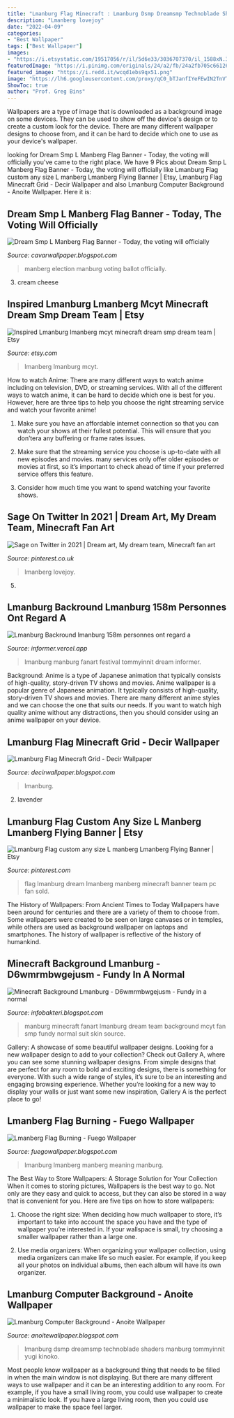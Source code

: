 ```yaml
---
title: "Lmanburg Flag Minecraft : Lmanburg Dsmp Dreamsmp Technoblade Shaders Manburg Tommyinnit Yugi Kinoko"
description: "Lmanberg lovejoy"
date: "2022-04-09"
categories:
- "Best Wallpaper"
tags: ["Best Wallpaper"]
images:
- "https://i.etsystatic.com/19517056/r/il/5d6e33/3036707370/il_1588xN.3036707370_4ph1.jpg"
featuredImage: "https://i.pinimg.com/originals/24/a2/fb/24a2fb705c66126f6178efc282c38bed.jpg"
featured_image: "https://i.redd.it/wcqd1ebs9qx51.png"
image: "https://lh6.googleusercontent.com/proxy/qC0_bTJanfIYeFEwIN2TnVTmDPGW4Mso-wSWFysWSKDKTK3Y13hheY0e_k7-3b9PS0P1qqTfY7hf6efeuLAZgB391OmBYG5E=w1200-h630-pd"
ShowToc: true
author: "Prof. Greg Bins"
---
```



Wallpapers are a type of image that is downloaded as a background image on some devices. They can be used to show off the device's design or to create a custom look for the device. There are many different wallpaper designs to choose from, and it can be hard to decide which one to use as your device's wallpaper.

	

		
looking for Dream Smp L Manberg Flag Banner - Today, the voting will officially you've came to the right place. We have 9 Pics about Dream Smp L Manberg Flag Banner - Today, the voting will officially like Lmanburg Flag custom any size L manberg Lmanberg Flying Banner | Etsy, Lmanburg Flag Minecraft Grid - Decir Wallpaper and also Lmanburg Computer Background - Anoite Wallpaper. Here it is:
		
    
## Dream Smp L Manberg Flag Banner - Today, The Voting Will Officially

<img loading=lazy src="https://i1.sndcdn.com/artworks-lCXIrkDKnGWg7O2k-cxio9A-t500x500.jpg" onerror="this.onerror=null;this.src='https://tse4.mm.bing.net/th?id=OIP.WYC-1YcrIHjDL4X-GeDStQHaHa&amp;pid=15.1';" alt="Dream Smp L Manberg Flag Banner - Today, the voting will officially">

_Source: cavarwallpaper.blogspot.com_

>manberg election manburg voting ballot officially. 

	

3. cream cheese 

    
## Inspired Lmanburg Lmanberg Mcyt Minecraft Dream Smp Dream Team | Etsy

<img loading=lazy src="https://i.etsystatic.com/19517056/r/il/5d6e33/3036707370/il_1588xN.3036707370_4ph1.jpg" onerror="this.onerror=null;this.src='https://tse4.mm.bing.net/th?id=OIP.RKtTaVPrzK4Gau418Q6xDAHaQB&amp;pid=15.1';" alt="Inspired Lmanburg lmanberg mcyt minecraft dream smp dream team | Etsy">

_Source: etsy.com_

>lmanberg lmanburg mcyt. 

	

How to watch Anime: There are many different ways to watch anime including on television, DVD, or streaming services.
With all of the different ways to watch anime, it can be hard to decide which one is best for you. However, here are three tips to help you choose the right streaming service and watch your favorite anime!
1. Make sure you have an affordable internet connection so that you can watch your shows at their fullest potential. This will ensure that you don’tera any buffering or frame rates issues.

2. Make sure that the streaming service you choose is up-to-date with all new episodes and movies. many services only offer older episodes or movies at first, so it’s important to check ahead of time if your preferred service offers this feature.

3. Consider how much time you want to spend watching your favorite shows.

    
## Sage On Twitter In 2021 | Dream Art, My Dream Team, Minecraft Fan Art

<img loading=lazy src="https://i.pinimg.com/736x/0f/da/32/0fda3218f70b57639b6a39370cb23141.jpg" onerror="this.onerror=null;this.src='https://tse4.mm.bing.net/th?id=OIP.0-utwjgJDX8pGPZEn2n6IgHaFu&amp;pid=15.1';" alt="Sage on Twitter in 2021 | Dream art, My dream team, Minecraft fan art">

_Source: pinterest.co.uk_

>lmanberg lovejoy. 

	

5.

    
## Lmanburg Backround Lmanburg 158m Personnes Ont Regard A

<img loading=lazy src="https://i.redd.it/wcqd1ebs9qx51.png" onerror="this.onerror=null;this.src='https://tse4.mm.bing.net/th?id=OIP.bbg6w5GgmHxVmsUbgzOR7AHaEK&amp;pid=15.1';" alt="Lmanburg Backround lmanburg 158m personnes ont regard a">

_Source: informer.vercel.app_

>lmanburg manburg fanart festival tommyinnit dream informer. 

	

Background: Anime is a type of Japanese animation that typically consists of high-quality, story-driven TV shows and movies.
Anime wallpaper is a popular genre of Japanese animation. It typically consists of high-quality, story-driven TV shows and movies. There are many different anime styles and we can choose the one that suits our needs. If you want to watch high quality anime without any distractions, then you should consider using an anime wallpaper on your device.

    
## Lmanburg Flag Minecraft Grid - Decir Wallpaper

<img loading=lazy src="https://lh6.googleusercontent.com/proxy/qC0_bTJanfIYeFEwIN2TnVTmDPGW4Mso-wSWFysWSKDKTK3Y13hheY0e_k7-3b9PS0P1qqTfY7hf6efeuLAZgB391OmBYG5E=w1200-h630-pd" onerror="this.onerror=null;this.src='https://tse4.mm.bing.net/th?id=OIP._Lieex3j9E6PE9aFalDD8gHaD4&amp;pid=15.1';" alt="Lmanburg Flag Minecraft Grid - Decir Wallpaper">

_Source: decirwallpaper.blogspot.com_

>lmanburg. 

	

2. lavender 

    
## Lmanburg Flag Custom Any Size L Manberg Lmanberg Flying Banner | Etsy

<img loading=lazy src="https://i.pinimg.com/originals/fc/de/06/fcde06d67cb897e0a9b1f206eb3c0c29.png" onerror="this.onerror=null;this.src='https://tse1.mm.bing.net/th?id=OIP.IhdFUlZSHGJErwQYNPIoYwHaEK&amp;pid=15.1';" alt="Lmanburg Flag custom any size L manberg Lmanberg Flying Banner | Etsy">

_Source: pinterest.com_

>flag lmanburg dream lmanberg manberg minecraft banner team pc fan sold. 

	

The History of Wallpapers: From Ancient Times to Today
Wallpapers have been around for centuries and there are a variety of them to choose from. Some wallpapers were created to be seen on large canvases or in temples, while others are used as background wallpaper on laptops and smartphones. The history of wallpaper is reflective of the history of humankind.

    
## Minecraft Background Lmanburg - D6wmrmbwgejusm - Fundy In A Normal

<img loading=lazy src="https://i.pinimg.com/originals/fc/e9/ef/fce9efe7169e77785743872753b63d82.jpg" onerror="this.onerror=null;this.src='https://tse4.mm.bing.net/th?id=OIP.wFRjmSFZdbTZBX5adw6tuQHaM0&amp;pid=15.1';" alt="Minecraft Background Lmanburg - D6wmrmbwgejusm - Fundy in a normal">

_Source: infobakteri.blogspot.com_

>manburg minecraft fanart lmanburg dream team background mcyt fan smp fundy normal suit skin source. 

	

Gallery: A showcase of some beautiful wallpaper designs.
Looking for a new wallpaper design to add to your collection? Check out Gallery A, where you can see some stunning wallpaper designs. From simple designs that are perfect for any room to bold and exciting designs, there is something for everyone. With such a wide range of styles, it’s sure to be an interesting and engaging browsing experience. Whether you’re looking for a new way to display your walls or just want some new inspiration, Gallery A is the perfect place to go!





	
	
    
## Lmanberg Flag Burning - Fuego Wallpaper

<img loading=lazy src="https://64.media.tumblr.com/0d07bd128ae264adbb786c38cb1111a1/463227cd9d8d454a-b1/s1280x1920/8d82e5dca1eadabd4c0eb1781aa8c36d4d9b7d8e.png" onerror="this.onerror=null;this.src='https://tse4.mm.bing.net/th?id=OIP.T-RAqtF3TEwRXMXPRvpoSgHaG-&amp;pid=15.1';" alt="Lmanberg Flag Burning - Fuego Wallpaper">

_Source: fuegowallpaper.blogspot.com_

>lmanburg lmanberg manberg meaning manburg. 

	

The Best Way to Store Wallpapers: A Storage Solution for Your Collection
When it comes to storing pictures, Wallpapers is the best way to go. Not only are they easy and quick to access, but they can also be stored in a way that is convenient for you. Here are five tips on how to store wallpapers:
1) Choose the right size: When deciding how much wallpaper to store, it’s important to take into account the space you have and the type of wallpaper you’re interested in. If your wallspace is small, try choosing a smaller wallpaper rather than a large one.

2) Use media organizers: When organizing your wallpaper collection, using media organizers can make life so much easier. For example, if you keep all your photos on individual albums, then each album will have its own organizer.

    
## Lmanburg Computer Background - Anoite Wallpaper

<img loading=lazy src="https://i.pinimg.com/originals/24/a2/fb/24a2fb705c66126f6178efc282c38bed.jpg" onerror="this.onerror=null;this.src='https://tse1.mm.bing.net/th?id=OIP.inVLafqQK-adlBOG2gxV1AHaEK&amp;pid=15.1';" alt="Lmanburg Computer Background - Anoite Wallpaper">

_Source: anoitewallpaper.blogspot.com_

>lmanburg dsmp dreamsmp technoblade shaders manburg tommyinnit yugi kinoko. 

	

Most people know wallpaper as a background thing that needs to be filled in when the main window is not displaying. But there are many different ways to use wallpaper and it can be an interesting addition to any room. For example, if you have a small living room, you could use wallpaper to create a minimalistic look. If you have a large living room, then you could use wallpaper to make the space feel larger.

